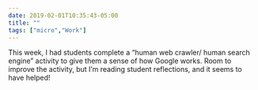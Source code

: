 ```yaml
---
date: 2019-02-01T10:35:43-05:00
title: ""
tags: ["micro","Work"]
---
```

This week, I had students complete a “human web crawler/ human search engine” activity to give them a sense of how Google works. Room to improve the activity, but I’m reading student reflections, and it seems to have helped!
